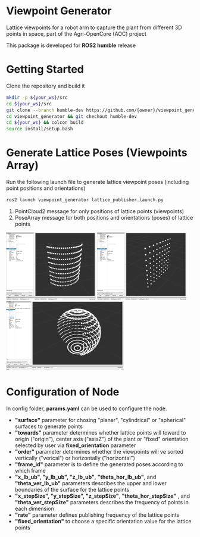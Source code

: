 # Viewpoint Generator  

Lattice viewpoints for a robot arm to capture the plant from different 3D points in space, part of the Agri-OpenCore (AOC) project

This package is developed for **ROS2 humble** release

# Getting Started 

Clone the repository and build it

```bash
mkdir -p ${your_ws}/src 
cd ${your_ws}/src
git clone --branch humble-dev https://github.com/{owner}/viewpoint_generator.git
cd viewpoint_generator && git checkout humble-dev
cd ${your_ws} && colcon build
source install/setup.bash
```

# Generate Lattice Poses (Viewpoints Array)

Run the following launch file to generate lattice viewpoint poses (including point positions and orientations)

```bash
ros2 launch viewpoint_generator lattice_publisher.launch.py
```

1. PointCloud2 message for only positions of lattice points (viewpoints)
2. PoseArray message for both positions and orientations (poses) of lattice points

<img src="docs/LatticePoints_Cylindrical.png" width="240" > <img src="docs/LatticePoints_Planar.png" width="240" > <img src="docs/LatticePoints_Spherical.png" width="315" >

# Configuration of Node

In config folder, **params.yaml** can be used to configure the node. 

* **"surface"** parameter for chosing "planar", "cylindrical" or "spherical" surfaces to generate points
* **"towards"** parameter determines whether lattice points will toward to origin ("origin"), center axis ("axisZ") of the plant or "fixed" orientation selected by user via **fixed_orientation** parameter
* **"order"** parameter determines whether the viewpoints will ve sorted vertically ("verical") or horizontally ("horizontal")
* **"frame_id"** parameter is to define the generated poses according to which frame
* **"x_lb_ub", "y_lb_ub", "z_lb_ub"**, **"theta_hor_lb_ub"**, and **"theta_ver_lb_ub"** parameters describes the upper and lower boundaries of the surface for the lattice points
* **"x_stepSize", "y_stepSize", "z_stepSize"**, **"theta_hor_stepSize"** , and **"theta_ver_stepSize"** parameters describes the frequency of points in each dimension
* **"rate"** parameter defines publishing frequency of the lattice points
* **"fixed_orientation"** to choose a specific orientation value for the lattice points
